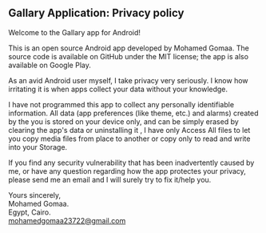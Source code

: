 ## Gallary Application: Privacy policy

Welcome to the Gallary app for Android!

This is an open source Android app developed by Mohamed Gomaa. The source code is available on GitHub under the MIT license; the app is also available on Google Play.

As an avid Android user myself, I take privacy very seriously.
I know how irritating it is when apps collect your data without your knowledge.

I have not programmed this app to collect any personally identifiable information. All data (app preferences (like theme, etc.) and alarms) created by the you is stored on your device only, and can be simply erased by clearing the app's data or uninstalling it
, I have only Access All files to let you copy media files from place to another or copy only to read and write into your Storage.

If you find any security vulnerability that has been inadvertently caused by me, or have any question regarding how the app protectes your privacy, please send me an email and I will surely try to fix it/help you.

Yours sincerely,  
Mohamed Gomaa.  
Egypt, Cairo.  
mohamedgomaa23722@gmail.com
